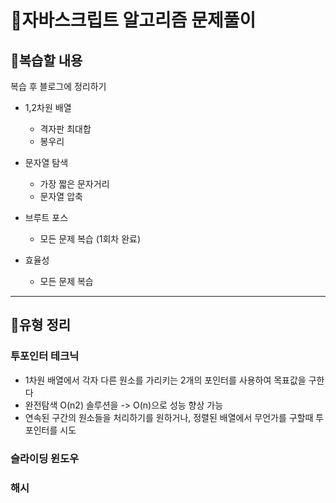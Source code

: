 # 🧩자바스크립트 알고리즘 문제풀이

## 📌복습할 내용

복습 후 블로그에 정리하기

- 1,2차원 배열

  - 격자판 최대합
  - 봉우리

- 문자열 탐색

  - 가장 짧은 문자거리
  - 문자열 압축

- 브루트 포스

  - 모든 문제 복습 (1회차 완료)

- 효율성
  - 모든 문제 복습

---

## 🚀유형 정리

### 투포인터 테크닉

- 1차원 배열에서 각자 다른 원소를 가리키는 2개의 포인터를 사용하여 목표값을 구한다
- 완전탐색 O(n2) 솔루션을 -> O(n)으로 성능 향상 가능
- 연속된 구간의 원소들을 처리하기를 원하거나, 정렬된 배열에서 무언가를 구할때 투포인터를 시도

### 슬라이딩 윈도우

### 해시
